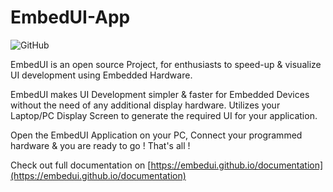 # EmbedUI-App

![GitHub](https://img.shields.io/github/license/EmbedUI/EmbedUI-Library?style=for-the-badge) 

EmbedUI  is an open source Project, for enthusiasts to speed-up & visualize UI development using Embedded Hardware.

EmbedUI makes UI Development simpler & faster for Embedded Devices without the need of any additional display hardware. Utilizes your Laptop/PC Display Screen to generate the required UI for your application.

Open the EmbedUI Application on your PC, Connect your programmed hardware & you are ready to go ! 
That's all !


Check out full documentation on [https://embedui.github.io/documentation](https://embedui.github.io/documentation)
